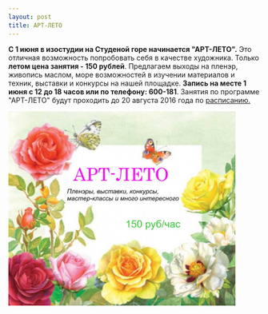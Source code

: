 ```yaml
---
layout: post
title: АРТ-ЛЕТО
---
```

<p><strong>С 1 июня в изостудии на Студеной горе начинается "АРТ-ЛЕТО".</strong>  Это отличная возможность попробовать себя в качестве художника. Только <strong>летом цена занятия - 150 рублей</strong>. Предлагаем выходы на пленэр, живопись маслом, море возможностей в изучении материалов и техник, выставки и конкурсы на нашей площадке. <strong>Запись на месте 1 июня с 12 до 18 часов или по телефону: 600-181</strong>. Занятия по программе "АРТ-ЛЕТО" будут проходить до 20 августа 2016 года по <a href="/schedule/">расписанию.</a></p>
<img src="/img/post/2016-05-15/art-summer.jpg"
  align="center"  width="90%" height="90%" alt="Арт лето в изостудии Арт Портал Владимир" title="Арт лето">


